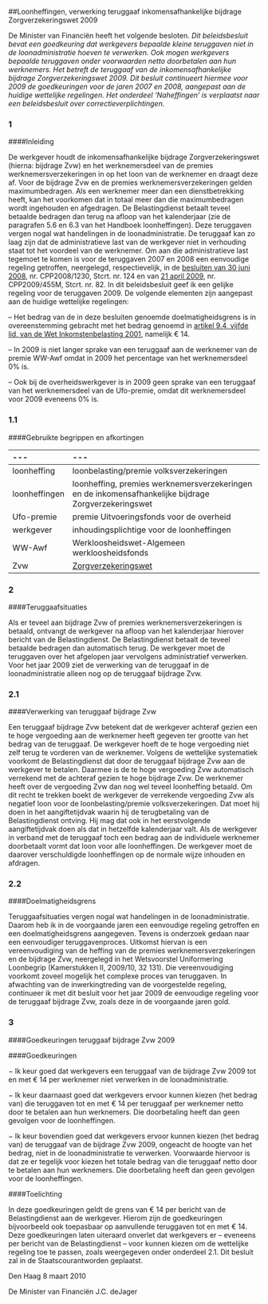 <meta http-equiv='Content-Type' content='text/html; charset=utf-8' />

##Loonheffingen, verwerking teruggaaf inkomensafhankelijke bijdrage Zorgverzekeringswet 2009

De Minister van Financiën heeft het volgende besloten.  *Dit beleidsbesluit bevat een goedkeuring dat werkgevers bepaalde kleine teruggaven niet in de loonadministratie hoeven te verwerken. Ook mogen werkgevers bepaalde teruggaven onder voorwaarden netto doorbetalen aan hun werknemers. Het betreft de teruggaaf van de inkomensafhankelijke bijdrage Zorgverzekeringswet 2009. Dit besluit continueert hiermee voor 2009 de goedkeuringen voor de jaren 2007 en 2008, aangepast aan de huidige wettelijke regelingen. Het onderdeel ‘Naheffingen’ is verplaatst naar een beleidsbesluit over correctieverplichtingen.*    
### 1  

####Inleiding

De werkgever houdt de inkomensafhankelijke bijdrage Zorgverzekeringswet (hierna: bijdrage Zvw) en het werknemersdeel van de premies werknemersverzekeringen in op het loon van de werknemer en draagt deze af. Voor de bijdrage Zvw en de premies werknemersverzekeringen gelden maximumbedragen. Als een werknemer meer dan een dienstbetrekking heeft, kan het voorkomen dat in totaal meer dan die maximumbedragen wordt ingehouden en afgedragen. De Belastingdienst betaalt teveel betaalde bedragen dan terug na afloop van het kalenderjaar (zie de paragrafen 5.6 en 6.3 van het Handboek loonheffingen). Deze teruggaven vergen nogal wat handelingen in de loonadministratie. De teruggaaf kan zo laag zijn dat de administratieve last van de werkgever niet in verhouding staat tot het voordeel van de werknemer. Om aan die administratieve last tegemoet te komen is voor de teruggaven 2007 en 2008 een eenvoudige regeling getroffen, neergelegd, respectievelijk, in de [besluiten van 30 juni 2008](../../../../../../../../beleidsregel/loonheffingen/verwerking/teruggaaf/inkomensafhankelijke/bijdrage/etc/BWBR0024111/README.md), nr. CPP2008/1230, Stcrt. nr. 124 en van [21 april 2009](../../../../../../../../beleidsregel/loonheffingenverwerking/teruggaaf/inkomensafhankelijke/bijdrage/etc/BWBR0025794/README.md), nr. CPP2009/455M, Stcrt. nr. 82. In dit beleidsbesluit geef ik een gelijke regeling voor de teruggaven 2009. De volgende elementen zijn aangepast aan de huidige wettelijke regelingen: 

– Het bedrag van de in deze besluiten genoemde doelmatigheidsgrens is in overeenstemming gebracht met het bedrag genoemd in [artikel 9.4, vijfde lid, van de Wet Inkomstenbelasting 2001](../../../../../../../../wet/wet/inkomstenbelasting/2001/BWBR0011353/README.md), namelijk € 14.  

– In 2009 is niet langer sprake van een teruggaaf aan de werknemer van de premie WW-Awf omdat in 2009 het percentage van het werknemersdeel 0% is.  

– Ook bij de overheidswerkgever is in 2009 geen sprake van een teruggaaf van het werknemersdeel van de Ufo-premie, omdat dit werknemersdeel voor 2009 eveneens 0% is.     
### 1.1  

####Gebruikte begrippen en afkortingen

| --- | --- |
|:---|:---|
| loonheffing  | loonbelasting/premie volksverzekeringen  |
| loonheffingen  | loonheffing, premies werknemersverzekeringen en de inkomensafhankelijke bijdrage Zorgverzekeringswet  |
| Ufo-premie  | premie Uitvoeringsfonds voor de overheid  |
| werkgever  | inhoudingsplichtige voor de loonheffingen  |
| WW-Awf  | Werkloosheidswet-Algemeen werkloosheidsfonds  |
| Zvw  |  [Zorgverzekeringswet](../../../../../../../../wet/zorgverzekeringswet/BWBR0018450/README.md)   |

### 2  

####Teruggaafsituaties

Als er teveel aan bijdrage Zvw of premies werknemersverzekeringen is betaald, ontvangt de werkgever na afloop van het kalenderjaar hierover bericht van de Belastingdienst. De Belastingdienst betaalt de teveel betaalde bedragen dan automatisch terug. De werkgever moet de teruggaven over het afgelopen jaar vervolgens administratief verwerken. Voor het jaar 2009 ziet de verwerking van de teruggaaf in de loonadministratie alleen nog op de teruggaaf bijdrage Zvw.   
### 2.1  

####Verwerking van teruggaaf bijdrage Zvw

Een teruggaaf bijdrage Zvw betekent dat de werkgever achteraf gezien een te hoge vergoeding aan de werknemer heeft gegeven ter grootte van het bedrag van de teruggaaf. De werkgever hoeft de te hoge vergoeding niet zelf terug te vorderen van de werknemer. Volgens de wettelijke systematiek voorkomt de Belastingdienst dat door de teruggaaf bijdrage Zvw aan de werkgever te betalen. Daarmee is de te hoge vergoeding Zvw automatisch verrekend met de achteraf gezien te hoge bijdrage Zvw. De werknemer heeft over de vergoeding Zvw dan nog wel teveel loonheffing betaald. Om dit recht te trekken boekt de werkgever de verrekende vergoeding Zvw als negatief loon voor de loonbelasting/premie volksverzekeringen. Dat moet hij doen in het aangiftetijdvak waarin hij de terugbetaling van de Belastingdienst ontving. Hij mag dat ook in het eerstvolgende aangiftetijdvak doen als dat in hetzelfde kalenderjaar valt. Als de werkgever in verband met de teruggaaf toch een bedrag aan de individuele werknemer doorbetaalt vormt dat loon voor alle loonheffingen. De werkgever moet de daarover verschuldigde loonheffingen op de normale wijze inhouden en afdragen.    
### 2.2  

####Doelmatigheidsgrens

Teruggaafsituaties vergen nogal wat handelingen in de loonadministratie. Daarom heb ik in de voorgaande jaren een eenvoudige regeling getroffen en een doelmatigheidsgrens aangegeven. Tevens is onderzoek gedaan naar een eenvoudiger teruggavenproces. Uitkomst hiervan is een vereenvoudiging van de heffing van de premies werknemersverzekeringen en de bijdrage Zvw, neergelegd in het Wetsvoorstel Uniformering Loonbegrip (Kamerstukken II, 2009/10, 32 131). Die vereenvoudiging voorkomt zoveel mogelijk het complexe proces van teruggaven. In afwachting van de inwerkingtreding van de voorgestelde regeling, continueer ik met dit besluit voor het jaar 2009 de eenvoudige regeling voor de teruggaaf bijdrage Zvw, zoals deze in de voorgaande jaren gold.     
### 3  

####Goedkeuringen teruggaaf bijdrage Zvw 2009

####Goedkeuringen

− Ik keur goed dat werkgevers een teruggaaf van de bijdrage Zvw 2009 tot en met € 14 per werknemer niet verwerken in de loonadministratie.  

− Ik keur daarnaast goed dat werkgevers ervoor kunnen kiezen (het bedrag van) die teruggaven tot en met € 14 per teruggaaf per werknemer netto door te betalen aan hun werknemers. Die doorbetaling heeft dan geen gevolgen voor de loonheffingen.  

− Ik keur bovendien goed dat werkgevers ervoor kunnen kiezen (het bedrag van) de teruggaaf van de bijdrage Zvw 2009, ongeacht de hoogte van het bedrag, niet in de loonadministratie te verwerken. Voorwaarde hiervoor is dat ze er tegelijk voor kiezen het totale bedrag van die teruggaaf netto door te betalen aan hun werknemers. Die doorbetaling heeft dan geen gevolgen voor de loonheffingen.      

####Toelichting

In deze goedkeuringen geldt de grens van € 14 per bericht van de Belastingdienst aan de werkgever. Hierom zijn de goedkeuringen bijvoorbeeld ook toepasbaar op aanvullende teruggaven tot en met € 14. Deze goedkeuringen laten uiteraard onverlet dat werkgevers er – eveneens per bericht van de Belastingdienst – voor kunnen kiezen om de wettelijke regeling toe te passen, zoals weergegeven onder onderdeel 2.1.       Dit besluit zal in de Staatscourantworden geplaatst.   

Den Haag 
8 maart 2010   

De 
Minister van Financiën
J.C. deJager   
